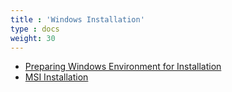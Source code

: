 ```yaml
---
title : 'Windows Installation'
type : docs
weight: 30
---
```


* [Preparing Windows Environment for Installation](./windows-env)
* [MSI Installation](./msi-install)
